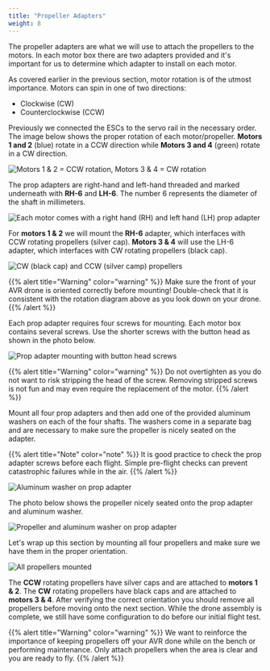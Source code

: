 ```yaml
---
title: "Propeller Adapters"
weight: 8
---
```


The propeller adapters are what we will use to attach the propellers to the motors.
In each motor box there are two adapters provided and it's important for us to
determine which adapter to install on each motor.

As covered earlier in the previous section, motor rotation is of the
utmost importance. Motors can spin in one of two directions:

- Clockwise (CW)
- Counterclockwise (CCW)

Previously we connected the ESCs to the servo rail in the necessary order.
The image below shows the proper rotation of each motor/propeller.
**Motors 1 and 2** (blue) rotate in a CCW direction while
**Motors 3 and 4** (green) rotate in a CW direction.

![Motors 1 & 2 = CCW rotation, Motors 3 & 4 = CW rotation](px4_motor_order.png)

The prop adapters are right-hand and left-hand threaded and marked underneath
with **RH-6** and **LH-6**. The number 6 represents the
diameter of the shaft in millimeters.

![Each motor comes with a right hand (RH) and left hand (LH) prop adapter](prop_adapters.jpg)

For **motors 1 & 2** we will mount the **RH-6** adapter, which interfaces with
CCW rotating propellers (silver cap). **Motors 3 & 4** will use the LH-6 adapter,
which interfaces with CW rotating propellers (black cap).

![CW (black cap) and CCW (silver camp) propellers](prop_adapters_and_props.jpg)

{{% alert title="Warning" color="warning" %}}
Make sure the front of your AVR drone is oriented correctly before mounting!
Double-check that it is consistent with the rotation diagram above as
you look down on your drone.
{{% /alert %}}

Each prop adapter requires four screws for mounting.
Each motor box contains several screws. Use the shorter
screws with the button head as shown in the photo below.

![Prop adapter mounting with button head screws](prop_adapter_mounting.jpg)

{{% alert title="Warning" color="warning" %}}
Do not overtighten as you do not want to risk stripping the head of the screw.
Removing stripped screws is not fun and may even require the replacement of the motor.
{{% /alert %}}

Mount all four prop adapters and then add one of the provided aluminum washers
on each of the four shafts. The washers come in a separate bag and are necessary
to make sure the propeller is nicely seated on the adapter.

{{% alert title="Note" color="note" %}}
It is good practice to check the prop adapter screws before each flight.
Simple pre-flight checks can prevent catastrophic failures while in the air.
{{% /alert %}}

![Aluminum washer on prop adapter](aluminum_washer.jpg)

The photo below shows the propeller nicely seated onto the prop adapter and aluminum washer.

![Propeller and aluminum washer on prop adapter](propeller_and_washer.jpg)

Let's wrap up this section by mounting all four propellers and make sure we
have them in the proper orientation.

![All propellers mounted](all_propellers_mounted.jpg)

The **CCW** rotating propellers have silver caps and are attached to **motors 1 & 2**.
The **CW** rotating propellers have black caps and are attached to **motors 3 & 4**.
After verifying the correct orientation you should remove all propellers before
moving onto the next section. While the drone assembly is complete,
we still have some configuration to do before our initial flight test.

{{% alert title="Warning" color="warning" %}}
We want to reinforce the importance of keeping propellers off your AVR
done while on the bench or performing maintenance. Only attach propellers
when the area is clear and you are ready to fly.
{{% /alert %}}
